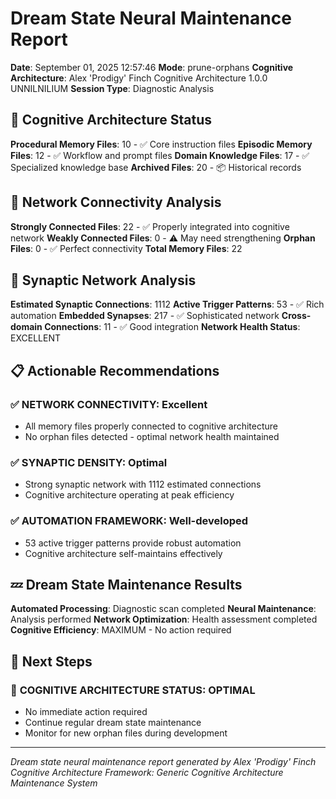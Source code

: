 # Dream State Neural Maintenance Report

**Date**: September 01, 2025 12:57:46
**Mode**: prune-orphans
**Cognitive Architecture**: Alex 'Prodigy' Finch Cognitive Architecture 1.0.0 UNNILNILIUM
**Session Type**: Diagnostic Analysis

## 🧠 Cognitive Architecture Status

**Procedural Memory Files**: 10 - ✅ Core instruction files
**Episodic Memory Files**: 12 - ✅ Workflow and prompt files
**Domain Knowledge Files**: 17 - ✅ Specialized knowledge base
**Archived Files**: 20 - 📦 Historical records

## 🔗 Network Connectivity Analysis

**Strongly Connected Files**: 22 - ✅ Properly integrated into cognitive network
**Weakly Connected Files**: 0 - ⚠️ May need strengthening
**Orphan Files**: 0 - ✅ Perfect connectivity
**Total Memory Files**: 22

## 🧬 Synaptic Network Analysis

**Estimated Synaptic Connections**: 1112
**Active Trigger Patterns**: 53 - ✅ Rich automation
**Embedded Synapses**: 217 - ✅ Sophisticated network
**Cross-domain Connections**: 11 - ✅ Good integration
**Network Health Status**: EXCELLENT

## 📋 Actionable Recommendations

### ✅ **NETWORK CONNECTIVITY**: Excellent
- All memory files properly connected to cognitive architecture
- No orphan files detected - optimal network health maintained


### ✅ **SYNAPTIC DENSITY**: Optimal
- Strong synaptic network with 1112 estimated connections
- Cognitive architecture operating at peak efficiency


### ✅ **AUTOMATION FRAMEWORK**: Well-developed
- 53 active trigger patterns provide robust automation
- Cognitive architecture self-maintains effectively


## 💤 Dream State Maintenance Results

**Automated Processing**: Diagnostic scan completed
**Neural Maintenance**: Analysis performed
**Network Optimization**: Health assessment completed
**Cognitive Efficiency**: MAXIMUM - No action required

## 🎯 Next Steps

### 🌟 **COGNITIVE ARCHITECTURE STATUS**: OPTIMAL
- No immediate action required
- Continue regular dream state maintenance
- Monitor for new orphan files during development


---

*Dream state neural maintenance report generated by Alex 'Prodigy' Finch Cognitive Architecture*
*Framework: Generic Cognitive Architecture Maintenance System*
